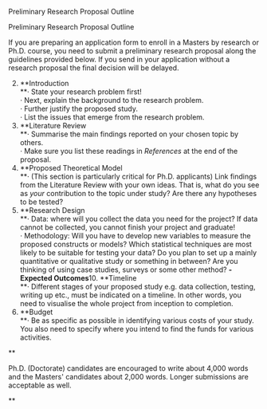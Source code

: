 Preliminary Research Proposal Outline

Preliminary Research Proposal Outline

If you are preparing an application form to enroll in a Masters by research or Ph.D. course, you need to submit a preliminary research proposal along the guidelines provided below. If you send in your application without a research proposal the final decision will be delayed.

2.  **Introduction  
    **· State your research problem first!  
    · Next, explain the background to the research problem.  
    · Further justify the proposed study.  
    · List the issues that emerge from the research problem.
4.  **Literature Review  
    **· Summarise the main findings reported on your chosen topic by others.  
    · Make sure you list these readings in *References* at the end of the proposal.
6.  **Proposed Theoretical Model  
    **· (This section is particularly critical for Ph.D. applicants) Link findings from the Literature Review with your own ideas. That is, what do you see as *your* contribution to the topic under study? Are there any hypotheses to be tested?
8.  **Research Design  
    **· Data: where will you collect the data you need for the project? If data cannot be collected, you cannot finish your project and graduate!  
    · Methodology: Will you have to develop new variables to measure the proposed constructs or models? Which statistical techniques are most likely to be suitable for testing your data? Do you plan to set up a mainly quantitative or qualitative study or something in between? Are you thinking of using case studies, surveys or some other method?
**- Expected Outcomes**10. **Timeline  
    **· Different stages of your proposed study e.g. data collection, testing, writing up etc., must be indicated on a timeline. In other words, you need to visualise the whole project from inception to completion.
12. **Budget  
    **· Be as specific as possible in identifying various costs of your study. You also need to specify where you intend to find the funds for various activities.

**

Ph.D. (Doctorate) candidates are encouraged to write about 4,000 words and the Masters' candidates about 2,000 words. Longer submissions are acceptable as well.

**